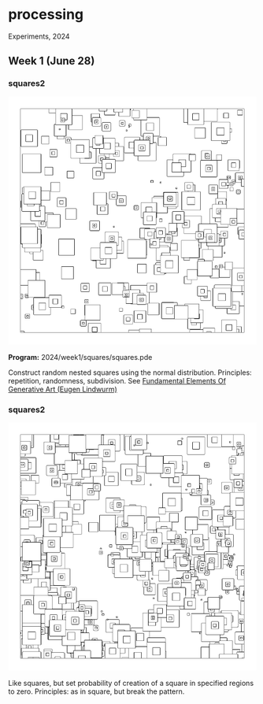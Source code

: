 # processing

Experiments, 2024

## Week 1 (June 28)

### squares2

![image](image/export_240628_151856.png)

**Program:** 2024/week1/squares/squares.pde

Construct random nested squares using the normal distribution.
Principles: repetition, randomness, subdivision.  See [Fundamental Elements Of Generative Art (Eugen Lindwurm)](https://towardsdatascience.com/fundamental-elements-of-generative-art-11175f4741e5)

### squares2

![image](2024/week1/squares2/portfolio/export_240628_172630.png)

Like squares, but set probability of creation of a square in specified regions to zero. 
Principles: as in square, but break the pattern.
